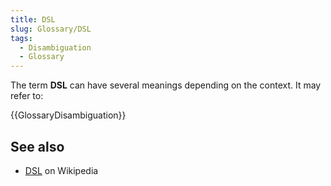 ```yaml
---
title: DSL
slug: Glossary/DSL
tags:
  - Disambiguation
  - Glossary
---
```


The term **DSL** can have several meanings depending on the context. It may refer to:

{{GlossaryDisambiguation}}

## See also

- [DSL](<https://en.wikipedia.org/wiki/DSL_(disambiguation)>) on Wikipedia
